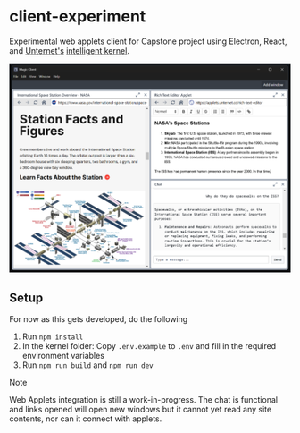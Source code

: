 # client-experiment
Experimental web applets client for Capstone project using Electron, React, and [Unternet's](https://unternet.co/) [intelligent kernel](https://github.com/unternet-co/client/tree/main/kernel).

![Example usecase of the client](.assets/client-image.png)

## Setup

For now as this gets developed, do the following

1. Run `npm install`
2. In the kernel folder: Copy `.env.example` to `.env` and fill in the required environment variables
3. Run `npm run build` and `npm run dev`

> [!NOTE]
> Web Applets integration is still a work-in-progress. The chat is functional and links opened will open new windows but it cannot yet read any site contents, nor can it connect with applets.